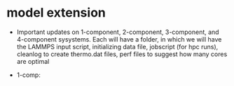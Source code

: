 # model extension

* Important updates on 1-component, 2-component, 3-component, and 4-component sysystems. Each will have a folder, in which we will have the LAMMPS input script, initializing data file, jobscript (for hpc runs), cleanlog to create thermo.dat files, perf files to suggest how many cores are optimal

* 1-comp:
